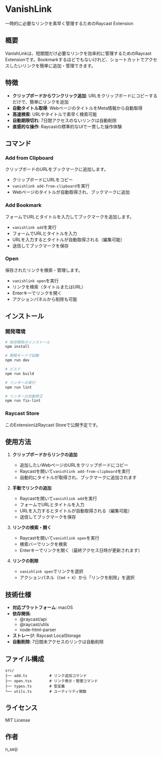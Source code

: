 # VanishLink

一時的に必要なリンクを素早く管理するためのRaycast Extension

## 概要

VanishLinkは、短期間だけ必要なリンクを効率的に管理するためのRaycast Extensionです。Bookmarkするほどでもないけれど、ショートカットでアクセスしたいリンクを簡単に追加・管理できます。

## 特徴

- **クリップボードからワンクリック追加**: URLをクリップボードにコピーするだけで、簡単にリンクを追加
- **自動タイトル取得**: WebページのタイトルをMeta情報から自動取得
- **高速検索**: URLやタイトルで素早く検索可能
- **自動期限切れ**: 7日間アクセスのないリンクは自動削除
- **直感的な操作**: Raycastの標準的なUIで一貫した操作体験

## コマンド

### Add from Clipboard
クリップボードのURLをブックマークに追加します。

- クリップボードにURLをコピー
- `vanishlink add-from-clipboard`を実行
- Webページのタイトルが自動取得され、ブックマークに追加

### Add Bookmark
フォームでURLとタイトルを入力してブックマークを追加します。

- `vanishlink add`を実行
- フォームでURLとタイトルを入力
- URLを入力するとタイトルが自動取得される（編集可能）
- 送信してブックマークを保存

### Open
保存されたリンクを検索・管理します。

- `vanishlink open`を実行
- リンクを検索（タイトルまたはURL）
- Enterキーでリンクを開く
- アクションパネルから削除も可能

## インストール

### 開発環境
```bash
# 依存関係のインストール
npm install

# 開発モードで起動
npm run dev

# ビルド
npm run build

# リンターの実行
npm run lint

# リンターの自動修正
npm run fix-lint
```

### Raycast Store
このExtensionはRaycast Storeで公開予定です。

## 使用方法

1. **クリップボードからリンクの追加**
   - 追加したいWebページのURLをクリップボードにコピー
   - Raycastを開いて`vanishlink add-from-clipboard`を実行
   - 自動的にタイトルが取得され、ブックマークに追加されます

2. **手動でリンクの追加**
   - Raycastを開いて`vanishlink add`を実行
   - フォームでURLとタイトルを入力
   - URLを入力するとタイトルが自動取得される（編集可能）
   - 送信してブックマークを保存

3. **リンクの検索・開く**
   - Raycastを開いて`vanishlink open`を実行
   - 検索バーでリンクを検索
   - Enterキーでリンクを開く（最終アクセス日時が更新されます）

4. **リンクの削除**
   - `vanishlink open`でリンクを選択
   - アクションパネル（`Cmd + K`）から「リンクを削除」を選択

## 技術仕様

- **対応プラットフォーム**: macOS
- **依存関係**: 
  - @raycast/api
  - @raycast/utils
  - node-html-parser
- **ストレージ**: Raycast LocalStorage
- **自動削除**: 7日間未アクセスのリンクは自動削除

## ファイル構成

```
src/
├── add.ts          # リンク追加コマンド
├── open.tsx        # リンク表示・管理コマンド
├── types.ts        # 型定義
└── utils.ts        # ユーティリティ関数
```

## ライセンス

MIT License

## 作者

n_seiji